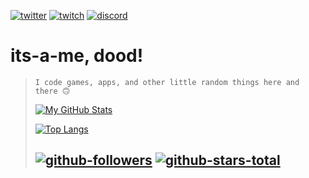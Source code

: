 [![twitter](https://img.shields.io/badge/-itsamedood-0D1117?logo=twitter&style=for-the-badge)](https://twitter.com/itsamedood)
[![twitch](https://img.shields.io/badge/-itsamedood-0D1117?logo=twitch&style=for-the-badge)](https://twitch.gg/itsamedood)
[![discord](https://img.shields.io/badge/-dood's_City-0D1117?logo=discord&style=for-the-badge)](https://discord.gg/GW4uAx6fvv)
# **its-a-me, dood!**
> `I code games, apps, and other little random things here and there 🙃`
> 
> [![My GitHub Stats](https://github-readme-stats.vercel.app/api?username=itsamedood&show_icons=true&theme=blueberry)](https://github.com/anuraghazra/github-readme-stats)
>
> [![Top Langs](https://github-readme-stats.vercel.app/api/top-langs/?username=itsamedood&layout=compact&theme=blueberry)](https://github.com/anuraghazra/github-readme-stats)
>
> [![github-followers](https://img.shields.io/github/followers/itsamedood?style=social)](https://github.com/itsamedood)
> [![github-stars-total](https://img.shields.io/github/stars/itsamedood?affiliations=OWNER%2CCOLLABORATOR&style=social)](https://github.com/itsamedood)
> ---
